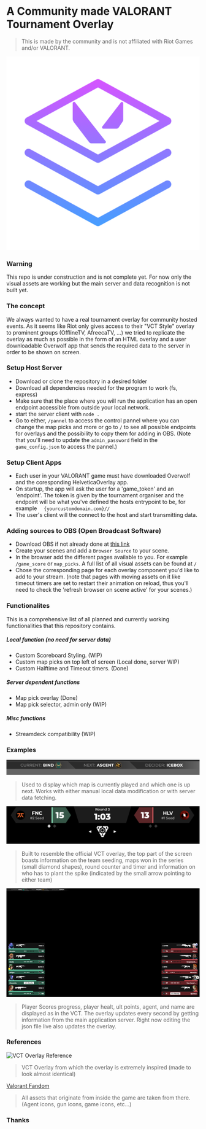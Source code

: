 # A Community made VALORANT Tournament Overlay
> This is made by the community and is not affiliated with Riot Games and/or VALORANT.


![Map Picks Top Left Bar | 200](./readme_assets/HelValorantOverlay_Icon.png)
### Warning
This repo is under construction and is not complete yet. For now only the visual assets are working but the main server and data recognition is not built yet.

### The concept
We always wanted to have a real tournament overlay for community hosted events. As it seems like Riot only gives access to their "VCT Style" overlay to prominent groups (OfflineTV, AfreecaTV, ...) we tried to replicate the overlay as much as possible in the form of an HTML overlay and a user downloadable Overwolf app that sends the required data to the server in order to be shown on screen.

### Setup Host Server
- Download or clone the repository in a desired folder
- Download all dependencies needed for the program to work (fs, express)
- Make sure that the place where you will run the application has an open endpoint accessible from outside your local network.
- start the server client with ```node .```
- Go to either, ```/pannel``` to access the control pannel where you can change the map picks and more or go to ```/``` to see all possible endpoints for overlays and the possibility to copy them for adding in OBS. (Note that you'll need to update the ```admin_password``` field in the ```game_config.json``` to access the pannel.)

### Setup Client Apps
- Each user in your VALORANT game must have downloaded Overwolf and the coresponding HelveticaOverlay app.
- On startup, the app will ask the user for a 'game_token' and an 'endpoint'. The token is given by the tournament organiser and the endpoint will be what you've defined the hosts entrypoint to be, for example ```  {yourcustomdomain.com}//```
- The user's client will the connect to the host and start transmitting data.

### Adding sources to OBS (Open Broadcast Software)
- Download OBS if not already done at [this link](https://obsproject.com/)
- Create your scenes and add a ```Browser Source``` to your scene.
- In the browser add the different pages available to you. For example ```/game_score``` or ```map_picks```. A full list of all visual assets can be found at ```/```
- Chose the corresponding page for each overlay component you'd like to add to your stream. (note that pages with moving assets on it like timeout timers are set to restart their animation on reload, thus you'll need to check the 'refresh browser on scene active' for your scenes.)

### Functionalites
This is a comprehensive list of all planned and currently working functionalities that this repository contains.

##### Local function (no need for server data)
- Custom Scoreboard Styling. (WIP)
- Custom map picks on top left of screen (Local done, server WIP)
- Custom Halftime and Timeout timers. (Done)
##### Server dependent functions
- Map pick overlay (Done)
- Map pick selector, admin only (WIP)
##### Misc functions
- Streamdeck compatibility (WIP)

### Examples
![Map Picks Top Left Bar](./readme_assets/map_picks_bar.png)
> Used to display which map is currently played and which one is up next. Works with either manual local data modification or with server data fetching.

![Map State Counter](./readme_assets/game_score.png)
> Built to resemble the official VCT overlay, the top part of the screen boasts information on the team seeding, maps won in the series (small diamond shapes), round counter and timer and information on who has to plant the spike (indicated by the small arrow pointing to either team)

![Player Stats](./readme_assets/finished_player_stats.png)
> Player Scores progress, player healt, ult points, agent, and name are displayed as in the VCT. The overlay updates every second by getting information from the main application server. Right now editing the json file live also updates the overlay.

### References
![VCT Overlay Reference](https://preview.redd.it/izxic4tn0cab1.jpg?width=640&crop=smart&auto=webp&s=3400e7a4badb75196a13e87b5eb47d3819577784)
> VCT Overlay from which the overlay is extremely inspired (made to look almost identical)

[Valorant Fandom](https://valorant.fandom.com/wiki/VALORANT_Wiki)
> All assets that originate from inside the game are taken from there. (Agent icons, gun icons, game icons, etc...)
### Thanks
